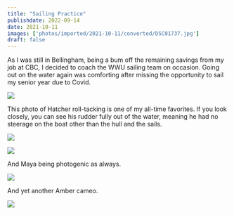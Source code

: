 ```yaml
---
title: "Sailing Practice"
publishdate: 2022-09-14
date: 2021-10-11
images: ['photos/imported/2021-10-11/converted/DSC01737.jpg']
draft: false
---
```


As I was still in Bellingham, being a bum off the remaining savings from my job at CBC, I decided to coach the WWU sailing team on occasion.  Going out on the water again was comforting after missing the opportunity to sail my senior year due to Covid.

![](../photos/imported/2021-10-11/converted/DSC01702.jpg)

This photo of Hatcher roll-tacking is one of my all-time favorites.  If you look closely, you can see his rudder fully out of the water, meaning he had no steerage on the boat other than the hull and the sails.

![](../photos/imported/2021-10-11/converted/DSC01737.jpg)

![](../photos/imported/2021-10-11/converted/DSC01809.jpg)

And Maya being photogenic as always.

![](../photos/imported/2021-10-11/converted/DSC01896.jpg)

And yet another Amber cameo.

![](../photos/imported/2021-10-11/converted/DSC01908.jpg)

